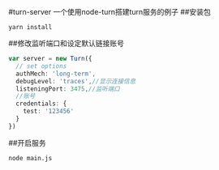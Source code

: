 #turn-server
一个使用node-turn搭建turn服务的例子
##安装包
```shell
yarn install
```
##修改监听端口和设定默认链接账号
```typescript
var server = new Turn({
  // set options
  authMech: 'long-term',
  debugLevel: 'traces',//显示连接信息
  listeningPort: 3475,//监听端口
  //账号
  credentials: {
    test: '123456'
  }
})
```
##开启服务
```shell
node main.js
```
